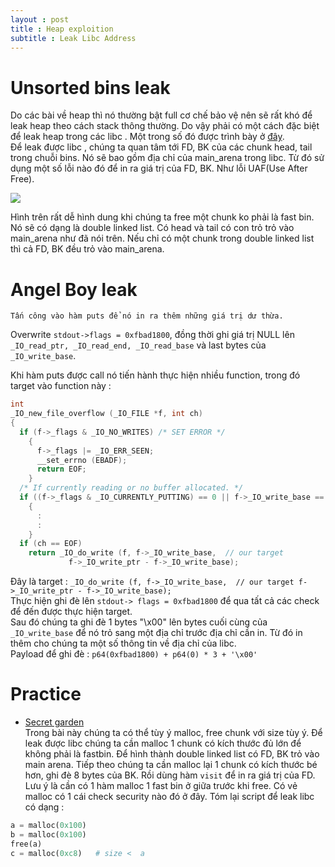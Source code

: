 ```yaml
---
layout : post 
title : Heap exploition 
subtitle : Leak Libc Address 
---
```


# Unsorted bins leak  
Do các bài về heap thì nó thường bật full cơ chế bảo vệ nên sẽ rất khó để leak heap theo cách stack thông thường. Do vậy phải có một cách đặc biệt để leak heap trong các libc . Một trong số đó được trình bày ở [đây](https://sploitfun.wordpress.com/2015/02/10/understanding-glibc-malloc/).  
Để leak được libc , chúng ta quan tâm tới FD, BK của các chunk head, tail trong chuỗi bins. Nó sẽ bao gồm địa chỉ của main_arena trong libc. Từ đó sử dụng một số lỗi nào đó để in ra giá trị của FD, BK. Như lỗi UAF(Use After Free).  

![](https://docs.google.com/drawings/d/1Kf_eg7uB2mRjSOasTc4dIu5fuBpTAK0GxbnKVTkZd0Y/pub?w=1217&h=865)  

Hình trên rất dễ hình dung khi chúng ta free một chunk ko phải là fast bin. Nó sẽ có dạng là double linked list. Có head và tail có con trỏ trỏ vào main_arena như đã nói trên. Nếu chỉ có một chunk trong double linked list thì cả FD, BK đều trỏ vào main_arena.  

# Angel Boy leak  

```
Tấn công vào hàm puts để nó in ra thêm những giá trị dư thừa.  
```

Overwrite ```stdout->flags = 0xfbad1800```, đồng thời ghi giá trị NULL lên ```_IO_read_ptr, _IO_read_end, _IO_read_base``` và last bytes của ```_IO_write_base```.  

Khi hàm puts được call nó tiến hành thực hiện nhiều function, trong đó target vào function này :  

```c
int
_IO_new_file_overflow (_IO_FILE *f, int ch)
{
  if (f->_flags & _IO_NO_WRITES) /* SET ERROR */
    {
      f->_flags |= _IO_ERR_SEEN;
      __set_errno (EBADF);
      return EOF;
    }
  /* If currently reading or no buffer allocated. */
  if ((f->_flags & _IO_CURRENTLY_PUTTING) == 0 || f->_IO_write_base == NULL)
    {
      :
      :
    }
  if (ch == EOF)
    return _IO_do_write (f, f->_IO_write_base,  // our target
			 f->_IO_write_ptr - f->_IO_write_base);
```

Đây là target : ```_IO_do_write (f, f->_IO_write_base,  // our target
			 f->_IO_write_ptr - f->_IO_write_base); ```  
Thực hiện ghi đè lên ```stdout-> flags = 0xfbad1800``` để qua tất cả các check để đến được thực hiện target.  
Sau đó chúng ta ghi đè 1 bytes "\x00" lên bytes cuối cùng của ```_IO_write_base``` để nó trỏ sang một địa chỉ trước địa chỉ cần in. Từ đó in thêm cho chúng ta một số thông tin về địa chỉ của libc.   
Payload để ghi đè : ```p64(0xfbad1800) + p64(0) * 3 + '\x00'```  

# Practice  

- [Secret garden](https://pwnable.tw/)  
Trong bài này chúng ta có thể tùy ý malloc, free chunk với size tùy ý. Để leak được libc chúng ta cần malloc 1 chunk có kích thước đủ lớn để không phải là fastbin. Để hình thành double linked list có FD, BK trỏ vào main arena. Tiếp theo chúng ta cần malloc lại 1 chunk có kích thước bé hơn, ghi đè 8 bytes của BK. Rồi dùng hàm ```visit``` để in ra giá trị của FD. Lưu ý là cần có 1 hàm malloc 1 fast bin ở giữa trước khi free. Có vẻ malloc có 1 cái check security nào đó ở đây. Tóm lại script để leak libc có dạng :  

 ```python 
 a = malloc(0x100)
 b = malloc(0x100)
 free(a) 
 c = malloc(0xc8)   # size <  a 
 ```  


 
